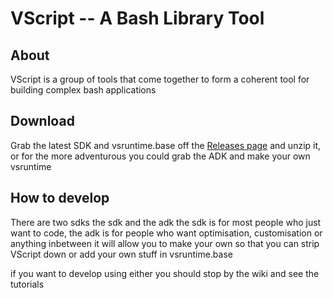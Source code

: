 # VScript -- A Bash Library Tool

## About
VScript is a group of tools that come together to form a coherent tool for building complex bash applications

## Download
Grab the latest SDK and vsruntime.base off the [Releases page](https://tyr123.ddns.net/henry/VScript/releases) and unzip it, or for the more adventurous you could grab the ADK and make your own vsruntime

## How to develop
There are two sdks the sdk and the adk the sdk is for most people who just want to code, the adk is for people who want optimisation, customisation or anything inbetween it will allow you to make your own so that you can strip VScript down or add your own stuff in vsruntime.base 

if you want to develop using either you should stop by the wiki and see the tutorials